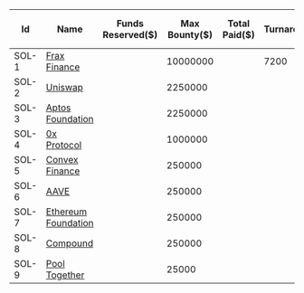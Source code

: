 | Id | Name | Funds Reserved($) | Max Bounty($) | Total Paid($) | Turnaround(Mins) | Languages | Categories | Registered(yyyy-mm-dd) | Last Updated(yyyy-mm-dd) | Sources | References |
| -- | ---- | ----------------- | ------------- | ------------- | ---------------- | --------- | ------------- | ---------- | ------------ | ------- | ---------- |
| SOL-1 | [Frax Finance](https://docs.frax.finance/smart-contracts/miscellaneous#frax-bug-bounty) | | 10000000 | | 7200 | | | | | | |
| SOL-2 | [Uniswap](https://uniswap.org/bug-bounty) | | 2250000 | | | | | | | | |
| SOL-3 | [Aptos Foundation](https://github.com/aptos-labs/aptos-core/blob/main/SECURITY.md#aptos-core-bug-bounty) | | 2250000 | | | | | | | | |
| SOL-4 | [0x Protocol](https://docs.0xprotocol.org/en/latest/additional/bounties.html#id1) | | 1000000 | | | | | | | | |
| SOL-5 | [Convex Finance](https://docs.convexfinance.com/convexfinance/faq/bug-bounties) | | 250000 | | | | | | | | |
| SOL-6 | [AAVE](https://github.com/aave/bug-bounty#bug-bounty) | | 250000 | | | | | | | | |
| SOL-7 | [Ethereum Foundation](https://ethereum.org/en/bug-bounty/) | | 250000 | | | | | | | | |
| SOL-8 | [Compound](https://docs.compound.finance/v2/security/#bug-bounty-program) | | 250000 | | | | | | | | |
| SOL-9 | [Pool Together](https://docs.pooltogether.com/security/bug-bounties) | | 25000 | | | | | | | | |
